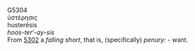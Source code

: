 <body>
  <p>G5304<br>  ὑστέρησις  <br> husterēsis  <br><i>hoos-ter‘-ay-sis </i><br>From <a href="g5302.htm">5302</a>  a <i>falling</i> <i>short</i>, that is, (specifically) <i>penury:</i> - want.<br></p>
 </body>